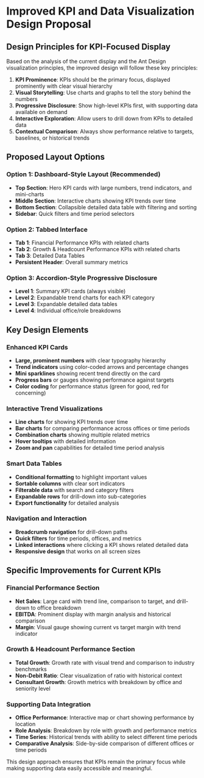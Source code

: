 # Improved KPI and Data Visualization Design Proposal

## Design Principles for KPI-Focused Display

Based on the analysis of the current display and the Ant Design visualization principles, the improved design will follow these key principles:

1. **KPI Prominence**: KPIs should be the primary focus, displayed prominently with clear visual hierarchy
2. **Visual Storytelling**: Use charts and graphs to tell the story behind the numbers
3. **Progressive Disclosure**: Show high-level KPIs first, with supporting data available on demand
4. **Interactive Exploration**: Allow users to drill down from KPIs to detailed data
5. **Contextual Comparison**: Always show performance relative to targets, baselines, or historical trends

## Proposed Layout Options

### Option 1: Dashboard-Style Layout (Recommended)
- **Top Section**: Hero KPI cards with large numbers, trend indicators, and mini-charts
- **Middle Section**: Interactive charts showing KPI trends over time
- **Bottom Section**: Collapsible detailed data table with filtering and sorting
- **Sidebar**: Quick filters and time period selectors

### Option 2: Tabbed Interface
- **Tab 1**: Financial Performance KPIs with related charts
- **Tab 2**: Growth & Headcount Performance KPIs with related charts
- **Tab 3**: Detailed Data Tables
- **Persistent Header**: Overall summary metrics

### Option 3: Accordion-Style Progressive Disclosure
- **Level 1**: Summary KPI cards (always visible)
- **Level 2**: Expandable trend charts for each KPI category
- **Level 3**: Expandable detailed data tables
- **Level 4**: Individual office/role breakdowns

## Key Design Elements

### Enhanced KPI Cards
- **Large, prominent numbers** with clear typography hierarchy
- **Trend indicators** using color-coded arrows and percentage changes
- **Mini sparklines** showing recent trend directly on the card
- **Progress bars** or gauges showing performance against targets
- **Color coding** for performance status (green for good, red for concerning)

### Interactive Trend Visualizations
- **Line charts** for showing KPI trends over time
- **Bar charts** for comparing performance across offices or time periods
- **Combination charts** showing multiple related metrics
- **Hover tooltips** with detailed information
- **Zoom and pan** capabilities for detailed time period analysis

### Smart Data Tables
- **Conditional formatting** to highlight important values
- **Sortable columns** with clear sort indicators
- **Filterable data** with search and category filters
- **Expandable rows** for drill-down into sub-categories
- **Export functionality** for detailed analysis

### Navigation and Interaction
- **Breadcrumb navigation** for drill-down paths
- **Quick filters** for time periods, offices, and metrics
- **Linked interactions** where clicking a KPI shows related detailed data
- **Responsive design** that works on all screen sizes

## Specific Improvements for Current KPIs

### Financial Performance Section
- **Net Sales**: Large card with trend line, comparison to target, and drill-down to office breakdown
- **EBITDA**: Prominent display with margin analysis and historical comparison
- **Margin**: Visual gauge showing current vs target margin with trend indicator

### Growth & Headcount Performance Section
- **Total Growth**: Growth rate with visual trend and comparison to industry benchmarks
- **Non-Debit Ratio**: Clear visualization of ratio with historical context
- **Consultant Growth**: Growth metrics with breakdown by office and seniority level

### Supporting Data Integration
- **Office Performance**: Interactive map or chart showing performance by location
- **Role Analysis**: Breakdown by role with growth and performance metrics
- **Time Series**: Historical trends with ability to select different time periods
- **Comparative Analysis**: Side-by-side comparison of different offices or time periods

This design approach ensures that KPIs remain the primary focus while making supporting data easily accessible and meaningful.

